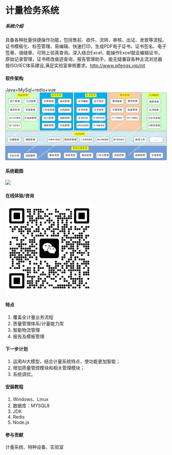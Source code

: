 # 计量检务系统

##### 系统介绍
具备各种批量快捷操作功能，包括售前、收件、流转、审核、出证、发放等流程。证书模板化、标签管理、易编辑、快速打印，生成PDF电子证书，证书签名、电子签章、骑缝章、可网上验真查询。深入结合Excel，能操作Excel就会编辑证书，原始记录管理，证书修改痕迹查询，报告管理助手，能无缝兼容各种主流浏览器 按ISO/IEC体系建设,满足实验室审核要求。http://www.qifengs.vip/mt

#### 软件架构
Java+MySql+redis+vue
 ![img.png](img_1.png)


#### 系统截图
![](002.png)

#### 在线体验/咨询
 ![img.png](img.png)


#### 特点
1. 覆盖全计量业务流程
2. 质量管理体系/计量能力库
3. 智能物流管理
4. 报告及模板管理

#### 下一步计划
1. 运用AI大模型，结合计量系统特点，使功能更加智能；
2. 增加质量管控模块和相关管理模块；
3. 系统调优。

#### 安装教程
1. Windows、Linux
2. 数据库：MYSQL8
3. JDK
4. Redis
5. Node.js

#### 参与贡献
计量系统、特种设备、实验室
